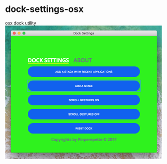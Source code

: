 # dock-settings-osx
osx dock utility
![Dock Settings GUI](https://github.com/Pinperepette/dock-settings-osx/blob/master/Schermata%202017-11-13%20alle%2021.47.37.png)

